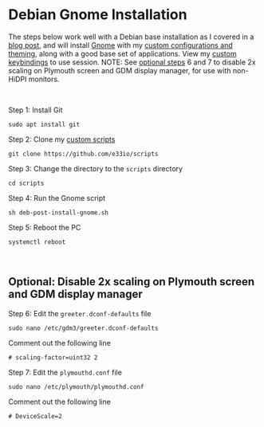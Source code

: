 # Debian Gnome Installation

The steps below work well with a Debian base installation as I covered in a [blog post](https://e33.io/913), and will install [Gnome](https://www.gnome.org) with my [custom configurations and theming](https://github.com/e33io/dotfiles), along with a good base set of applications. View my [custom keybindings](https://github.com/e33io/reference-wiki/tree/main/keybindings/gnome-keybindings.md) to use session. NOTE: See [optional steps](https://github.com/e33io/reference-wiki/tree/main/installation-docs/debian-gnome-installation.md#optional-disable-2x-scaling-on-plymouth-screen-and-gdm-display-manager) 6 and 7 to disable 2x scaling on Plymouth screen and GDM display manager, for use with non-HiDPI monitors.

&nbsp;

Step 1: Install Git
```
sudo apt install git
```

Step 2: Clone my [custom scripts](https://github.com/e33io/scripts)
```
git clone https://github.com/e33io/scripts
```

Step 3: Change the directory to the `scripts` directory
```
cd scripts
```

Step 4: Run the Gnome script
```
sh deb-post-install-gnome.sh
```

Step 5: Reboot the PC
```
systemctl reboot
```

&nbsp;

## Optional: Disable 2x scaling on Plymouth screen and GDM display manager

Step 6: Edit the `greeter.dconf-defaults` file
```
sudo nano /etc/gdm3/greeter.dconf-defaults
```

Comment out the following line
```
# scaling-factor=uint32 2
```

Step 7: Edit the `plymouthd.conf` file
```
sudo nano /etc/plymouth/plymouthd.conf
```

Comment out the following line
```
# DeviceScale=2
```

&nbsp;
